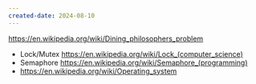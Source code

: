 ```yaml
---
created-date: 2024-08-10
---
```


https://en.wikipedia.org/wiki/Dining_philosophers_problem

- Lock/Mutex https://en.wikipedia.org/wiki/Lock_(computer_science)
- Semaphore https://en.wikipedia.org/wiki/Semaphore_(programming)
- https://en.wikipedia.org/wiki/Operating_system
